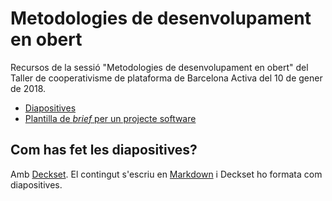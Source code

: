# Metodologies de desenvolupament en obert

Recursos de la sessió "Metodologies de desenvolupament en obert" del Taller de cooperativisme de plataforma de Barcelona Activa del 10 de gener de 2018.

  * [Diapositives](slides.md)
  * [Plantilla de *brief* per un projecte software](plantilla_brief.md)

## Com has fet les diapositives?

Amb [Deckset](https://www.decksetapp.com/). El contingut s'escriu en
[Markdown](https://ca.wikipedia.org/wiki/Markdown) i Deckset ho formata com
diapositives.
